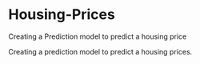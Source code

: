 # Housing-Prices
Creating a Prediction model to predict a housing price


Creating a prediction model to predict a housing prices. 
